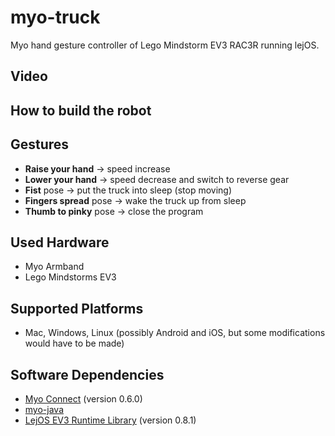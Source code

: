 myo-truck
=========

Myo hand gesture controller of Lego Mindstorm EV3 RAC3R running lejOS.

## Video

## How to build the robot

## Gestures
- **Raise your hand** -> speed increase
- **Lower your hand** -> speed decrease and switch to reverse gear
- **Fist** pose -> put the truck into sleep (stop moving)
- **Fingers spread** pose -> wake the truck up from sleep
- **Thumb to pinky** pose -> close the program

## Used Hardware
- Myo Armband
- Lego Mindstorms EV3

## Supported Platforms
- Mac, Windows, Linux (possibly Android and iOS, but some modifications would have to be made)

## Software Dependencies
- [Myo Connect](https://developer.thalmic.com/downloads) (version 0.6.0)
- [myo-java](https://github.com/NicholasAStuart/myo-java) 
- [LejOS EV3 Runtime Library](http://sourceforge.net/projects/lejos/files/lejos-EV3/0.8.1-beta/) (version 0.8.1)

